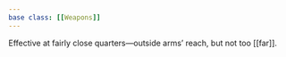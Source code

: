 ```yaml
---
base class: [[Weapons]]
---
```

 Effective at fairly close quarters—outside arms’ reach, but not too [[far]].